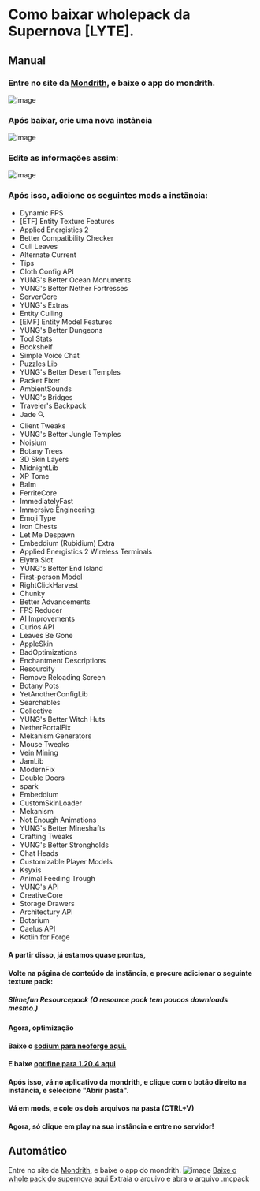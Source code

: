 # Como baixar wholepack da Supernova [LYTE].

## Manual
### Entre no site da [Mondrith](https://modrinth.com/app), e baixe o app do mondrith.
![image](https://github.com/user-attachments/assets/18e9ed4d-56aa-4b5f-8076-05f16d0ab193)
### Após baixar, crie uma nova instância
![image](https://github.com/user-attachments/assets/869091b7-c5fc-47bb-90b3-477892d2f908)
### Edite as informações assim:
![image](https://github.com/user-attachments/assets/ad3dc8a7-1a7a-4d21-87c5-d31c7231a505)
### Após isso, adicione os seguintes mods a instância:

* Dynamic FPS
* [ETF] Entity Texture Features
* Applied Energistics 2
* Better Compatibility Checker
* Cull Leaves
* Alternate Current
* Tips
* Cloth Config API
* YUNG's Better Ocean Monuments
* YUNG's Better Nether Fortresses
* ServerCore
* YUNG's Extras
* Entity Culling
* [EMF] Entity Model Features
* YUNG's Better Dungeons
* Tool Stats
* Bookshelf
* Simple Voice Chat
* Puzzles Lib
* YUNG's Better Desert Temples
* Packet Fixer
* AmbientSounds
* YUNG's Bridges
* Traveler's Backpack
* Jade 🔍
* Client Tweaks
* YUNG's Better Jungle Temples
* Noisium
* Botany Trees
* 3D Skin Layers
* MidnightLib
* XP Tome
* Balm
* FerriteCore
* ImmediatelyFast
* Immersive Engineering
* Emoji Type
* Iron Chests
* Let Me Despawn
* Embeddium (Rubidium) Extra
* Applied Energistics 2 Wireless Terminals
* Elytra Slot
* YUNG's Better End Island
* First-person Model
* RightClickHarvest
* Chunky
* Better Advancements
* FPS Reducer
* AI Improvements
* Curios API
* Leaves Be Gone
* AppleSkin
* BadOptimizations
* Enchantment Descriptions
* Resourcify
* Remove Reloading Screen
* Botany Pots
* YetAnotherConfigLib
* Searchables
* Collective
* YUNG's Better Witch Huts
* NetherPortalFix
* Mekanism Generators
* Mouse Tweaks
* Vein Mining
* JamLib
* ModernFix
* Double Doors
* spark
* Embeddium
* CustomSkinLoader
* Mekanism
* Not Enough Animations
* YUNG's Better Mineshafts
* Crafting Tweaks
* YUNG's Better Strongholds
* Chat Heads
* Customizable Player Models
* Ksyxis
* Animal Feeding Trough
* YUNG's API
* CreativeCore
* Storage Drawers
* Architectury API
* Botarium
* Caelus API
* Kotlin for Forge

#### A partir disso, já estamos quase prontos,
#### Volte na página de conteúdo da instãncia, e procure adicionar o seguinte texture pack:
##### Slimefun Resourcepack (O resource pack tem poucos downloads mesmo.)
#### Agora, optimização
#### Baixe o [sodium para neoforge aqui.](https://modrinth.com/mod/sodium/version/mc1.20.3-0.5.5)
#### E baixe [optifine para 1.20.4 aqui](https://optifine.net/downloadx?f=OptiFine_1.20.4_HD_U_I7.jar&x=c496b6f18c102e02d927233a85b9cac5)
#### Após isso, vá no aplicativo da mondrith, e clique com o botão direito na instãncia, e selecione "Abrir pasta".
#### Vá em mods, e cole os dois arquivos na pasta (CTRL+V)
#### Agora, só clique em play na sua instância e entre no servidor!

## Automático
Entre no site da [Mondrith](https://modrinth.com/app), e baixe o app do mondrith.
![image](https://github.com/user-attachments/assets/18e9ed4d-56aa-4b5f-8076-05f16d0ab193)
[Baixe o whole pack do supernova aqui](https://github.com/user-attachments/files/17251013/WholePack.SupernovaLyte.zip)
Extraia o arquivo e abra o arquivo  .mcpack
